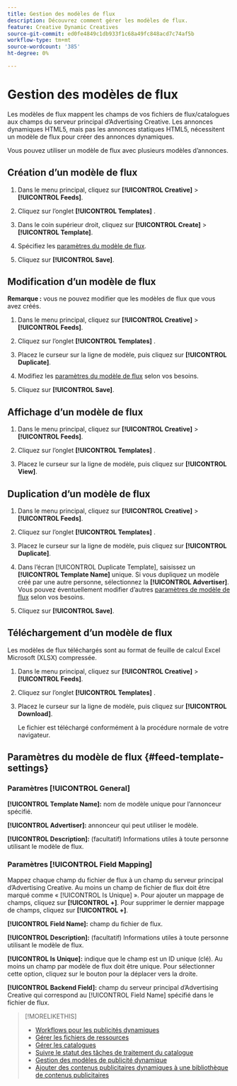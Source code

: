 ```yaml
---
title: Gestion des modèles de flux
description: Découvrez comment gérer les modèles de flux.
feature: Creative Dynamic Creatives
source-git-commit: ed0fe4849c1db933f1c68a49fc848acd7c74af5b
workflow-type: tm+mt
source-wordcount: '385'
ht-degree: 0%

---
```


# Gestion des modèles de flux

<!-- I have a "Retail" feed template that was created by rkarthik@adobe. Ask product if this is available to all clients or just internal.  -->

<!-- We have a finite set of supported fields on the backend. I need to include that info in an appendix. -->

Les modèles de flux mappent les champs de vos fichiers de flux/catalogues aux champs du serveur principal d’Advertising Creative. Les annonces dynamiques HTML5, mais pas les annonces statiques HTML5, nécessitent un modèle de flux pour créer des annonces dynamiques.

Vous pouvez utiliser un modèle de flux avec plusieurs modèles d’annonces.

## Création d’un modèle de flux

1. Dans le menu principal, cliquez sur **[!UICONTROL Creative]** > **[!UICONTROL Feeds]**.

1. Cliquez sur l’onglet **[!UICONTROL Templates]** .

1. Dans le coin supérieur droit, cliquez sur **[!UICONTROL Create]** > **[!UICONTROL Template]**.

1. Spécifiez les [paramètres du modèle de flux](#feed-template-settings).

1. Cliquez sur **[!UICONTROL Save]**.

## Modification d’un modèle de flux

**Remarque :** vous ne pouvez modifier que les modèles de flux que vous avez créés.

1. Dans le menu principal, cliquez sur **[!UICONTROL Creative]** > **[!UICONTROL Feeds]**.

1. Cliquez sur l’onglet **[!UICONTROL Templates]** .

1. Placez le curseur sur la ligne de modèle, puis cliquez sur **[!UICONTROL Duplicate]**.

1. Modifiez les [paramètres du modèle de flux](#feed-template-settings) selon vos besoins.

1. Cliquez sur **[!UICONTROL Save]**.

## Affichage d’un modèle de flux

1. Dans le menu principal, cliquez sur **[!UICONTROL Creative]** > **[!UICONTROL Feeds]**.

1. Cliquez sur l’onglet **[!UICONTROL Templates]** .

1. Placez le curseur sur la ligne de modèle, puis cliquez sur **[!UICONTROL View]**.

## Duplication d’un modèle de flux

1. Dans le menu principal, cliquez sur **[!UICONTROL Creative]** > **[!UICONTROL Feeds]**.

1. Cliquez sur l’onglet **[!UICONTROL Templates]** .

1. Placez le curseur sur la ligne de modèle, puis cliquez sur **[!UICONTROL Duplicate]**.

1. Dans l’écran [!UICONTROL Duplicate Template], saisissez un **[!UICONTROL Template Name]** unique. Si vous dupliquez un modèle créé par une autre personne, sélectionnez la **[!UICONTROL Advertiser]**. Vous pouvez éventuellement modifier d’autres [paramètres de modèle de flux](#feed-template-settings) selon vos besoins.

1. Cliquez sur **[!UICONTROL Save]**.

## Téléchargement d’un modèle de flux

Les modèles de flux téléchargés sont au format de feuille de calcul Excel Microsoft (XLSX) compressée.

1. Dans le menu principal, cliquez sur **[!UICONTROL Creative]** > **[!UICONTROL Feeds]**.

1. Cliquez sur l’onglet **[!UICONTROL Templates]** .

1. Placez le curseur sur la ligne de modèle, puis cliquez sur **[!UICONTROL Download]**.

   Le fichier est téléchargé conformément à la procédure normale de votre navigateur.

## Paramètres du modèle de flux {#feed-template-settings}

### Paramètres [!UICONTROL General]

**[!UICONTROL Template Name]:** nom de modèle unique pour l’annonceur spécifié.

**[!UICONTROL Advertiser]:** annonceur qui peut utiliser le modèle.

**[!UICONTROL Description]:** (facultatif) Informations utiles à toute personne utilisant le modèle de flux.

### Paramètres [!UICONTROL Field Mapping]

Mappez chaque champ du fichier de flux à un champ du serveur principal d’Advertising Creative.<!-- Check w/product: What is displayed where in the UI/reports and published ads? --> Au moins un champ de fichier de flux doit être marqué comme « [!UICONTROL Is Unique] ». Pour ajouter un mappage de champs, cliquez sur **[!UICONTROL +]**. Pour supprimer le dernier mappage de champs, cliquez sur **[!UICONTROL +]**.

**[!UICONTROL Field Name]:** champ du fichier de flux.

**[!UICONTROL Description]:** (facultatif) Informations utiles à toute personne utilisant le modèle de flux.

**[!UICONTROL Is Unique]:** indique que le champ est un ID unique (clé). Au moins un champ par modèle de flux doit être unique. Pour sélectionner cette option, cliquez sur le bouton pour la déplacer vers la droite.<!-- **Note: The unique identifier is different from the feed "trigger" in experience settings. -->

**[!UICONTROL Backend Field]:** champ du serveur principal d’Advertising Creative qui correspond au [!UICONTROL Field Name] spécifié dans le fichier de flux.

>[!MORELIKETHIS]
>
>* [Workflows pour les publicités dynamiques](/help/creative/introduction/workflow-dynamic-ads.md)
>* [Gérer les fichiers de ressources](/help/creative/feeds/asset-manage.md)
>* [Gérer les catalogues](/help/creative/feeds/catalog-manage.md)
>* [Suivre le statut des tâches de traitement du catalogue](/help/creative/feeds/job-status-track.md)
>* [Gestion des modèles de publicité dynamique](/help/creative/ad-templates/ad-template-manage.md)
>* [Ajouter des contenus publicitaires dynamiques à une bibliothèque de contenus publicitaires](/help/creative/creative-libraries/creative-add-dynamic.md)
